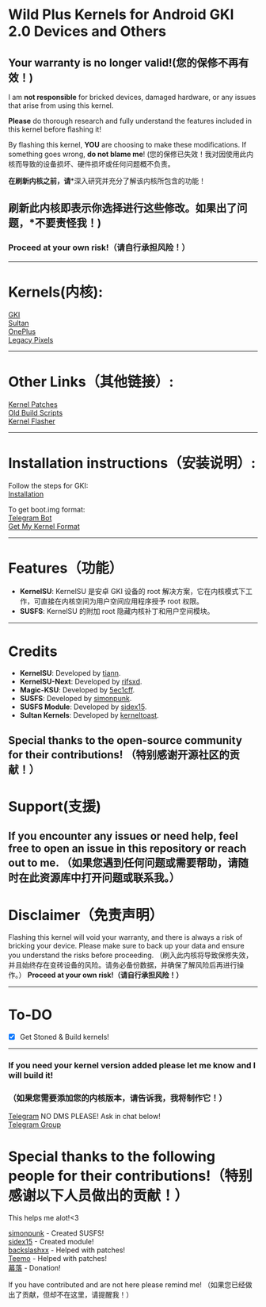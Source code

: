 # Wild Plus Kernels for Android GKI 2.0 Devices and Others

## Your warranty is no longer valid!(您的保修不再有效！)

I am **not responsible** for bricked devices, damaged hardware, or any issues that arise from using this kernel.

**Please** do thorough research and fully understand the features included in this kernel before flashing it!

By flashing this kernel, **YOU** are choosing to make these modifications. If something goes wrong, **do not blame me**!
(您的保修已失效！我对因使用此内核而导致的设备损坏、硬件损坏或任何问题概不负责。

**在刷新内核之前，请***深入研究并充分了解该内核所包含的功能！

刷新此内核即表示**你**选择进行这些修改。如果出了问题，***不要责怪我**！)
---

### Proceed at your own risk!（请自行承担风险！）

---

# Kernels(内核):
 
[GKI](https://github.com/WildPlusKernel/GKI_KernelSU_SUSFS)  
[Sultan](https://github.com/WildPlusKernel/Sultan_KernelSU_SUSFS)  
[OnePlus](https://github.com/WildPlusKernel/OnePlus_KernelSU_SUSFS)  
[Legacy Pixels](https://github.com/WildPlusKernel/Pixel_KernelSU_SUSFS)  

---

# Other Links（其他链接）:

[Kernel Patches](https://github.com/WildPlusKernel/kernel_patches)  
[Old Build Scripts](https://github.com/TheWildJames/kernel_build_scripts)  
[Kernel Flasher](https://github.com/capntrips/KernelFlasher/releases)  

---

# Installation instructions（安装说明）: 

Follow the steps for GKI:  
[Installation](https://kernelsu.org/guide/installation.html)

To get boot.img format:  
[Telegram Bot](https://t.me/wildpluskernel/22076)  
[Get My Kernel Format](https://github.com/TheWildJames/Get_My_Kernel_Format)

---

# Features（功能）

- **KernelSU**: KernelSU 是安卓 GKI 设备的 root 解决方案，它在内核模式下工作，可直接在内核空间为用户空间应用程序授予 root 权限。
- **SUSFS**: KernelSU 的附加 root 隐藏内核补丁和用户空间模块。

---

# Credits

- **KernelSU**: Developed by [tiann](https://github.com/tiann).
- **KernelSU-Next**: Developed by [rifsxd](https://github.com/rifsxd/KernelSU-Next).
- **Magic-KSU**: Developed by [5ec1cff](https://github.com/5ec1cff/KernelSU).  
- **SUSFS**: Developed by [simonpunk](https://gitlab.com/simonpunk/susfs4ksu.git).
- **SUSFS Module**: Developed by [sidex15](https://github.com/sidex15).
- **Sultan Kernels**: Developed by [kerneltoast](https://github.com/kerneltoast).

Special thanks to the open-source community for their contributions!
（特别感谢开源社区的贡献！）
---

# Support(支援)

If you encounter any issues or need help, feel free to open an issue in this repository or reach out to me.
（如果您遇到任何问题或需要帮助，请随时在此资源库中打开问题或联系我。）
---

# Disclaimer（免责声明）

Flashing this kernel will void your warranty, and there is always a risk of bricking your device. Please make sure to back up your data and ensure you understand the risks before proceeding.
（刷入此内核将导致保修失效，并且始终存在变砖设备的风险。请务必备份数据，并确保了解风险后再进行操作。）
**Proceed at your own risk!（请自行承担风险！）**

---

# To-DO

- [X] Get Stoned & Build kernels!

---

### If you need your kernel version added please let me know and I will build it!
### （如果您需要添加您的内核版本，请告诉我，我将制作它！）

[Telegram](https://t.me/TheWildJames) NO DMS PLEASE! Ask in chat below!  
[Telegram Group](https://t.me/wildpluskernel)  

# Special thanks to the following people for their contributions!（特别感谢以下人员做出的贡献！）
This helps me alot!<3

[simonpunk](https://gitlab.com/simonpunk/susfs4ksu.git) - Created SUSFS!  
[sidex15](https://github.com/sidex15) - Created module!  
[backslashxx](https://github.com/backslashxx) - Helped with patches!  
[Teemo](https://github.com/liqideqq) - Helped with patches!  
[幕落](https://github.com/MuLuo688) - Donation!

If you have contributed and are not here please remind me!
（如果您已经做出了贡献，但却不在这里，请提醒我！）
